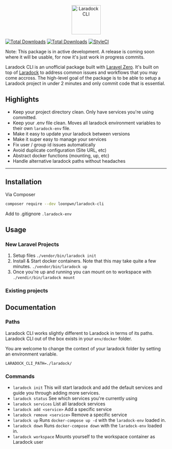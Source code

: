 <p align="center">
    <img title="Laradock CLI" height="91" src="https://github.com/loonpwn/laradock-cli/raw/master/assets/images/laradock-cli-logo.png" />
</p>


[![Total Downloads](https://img.shields.io/packagist/vpre/loonpwn/laradock-cli.svg?style=flat)](https://packagist.org/packages/loonpwn/laradock-cli)
[![Total Downloads](https://img.shields.io/packagist/dt/loonpwn/laradock-cli.svg?style=flat)](https://packagist.org/packages/loonpwn/laradock-cli)
[![StyleCI](https://github.styleci.io/repos/155632347/shield?branch=master)](https://github.styleci.io/repos/155632347)

Note: This package is in active development. A release is coming soon where it will be usable, for now it's just work in progress commits. 

Laradock CLI is an unofficial package built with [Laravel Zero](https://laravel-zero.com/). It's built on top of [Laradock](https://laradock.io/) to address common issues
and workflows that you may come accross. The high-level goal of the package is to be able to setup a Laradock project in under 2 minutes 
and only commit code that is essential.

## Highlights

- Keep your project directory clean. Only have services you're using committed.
- Keep your .env file clean. Moves all laradock environment variables to their own `laradock-env` file.
- Make it easy to update your laradock between versions
- Make it super easy to manage your services
- Fix user / group id issues automatically
- Avoid duplicate configuration (Site URL, etc)
- Abstract docker functions (mounting, up, etc)
- Handle alternative laradock paths without headaches

------

## Installation

Via Composer

``` bash
composer require --dev loonpwn/laradock-cli
```

Add to .gitignore
`.laradock-env`

## Usage

### New Laravel Projects

1. Setup files `./vendor/bin/laradock init`
2. Install & Start docker containers. Note that this may take quite a few minutes. `./vendor/bin/laradock up`
3. Once you're up and running you can mount on to workspace with `./vendir/bin/laradock mount`

### Existing projects



## Documentation

### Paths

Laradock CLI works slightly different to Laradock in terms of its paths. Laradock CLI out of the box exists in your `env/docker` folder.

You are welcome to change the context of your laradock folder by setting an environment variable.

`LARADOCK_CLI_PATH=./laradock/`

### Commands

- `laradock init` 
This will start laradock and add the default services and guide you through adding more services.
- `laradock status` 
See which services you're currently using
- `laradock services` 
List all laradock services
- `laradock add <service>` 
Add a specific service
- `laradock remove <service>` 
Remove a specific service
- `laradock up` 
Runs `docker-compose up -d` with the `laradock-env` loaded in.
- `laradock down` 
Runs `docker-compose down` with the `laradock-env` loaded in.
- `laradock workspace` 
Mounts yourself to the workspace container as Laradock user
